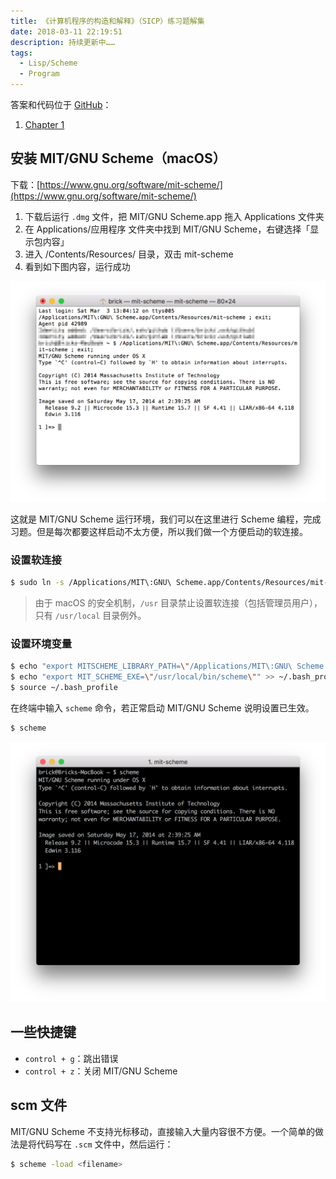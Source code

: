 ```yaml
---
title: 《计算机程序的构造和解释》（SICP）练习题解集
date: 2018-03-11 22:19:51
description: 持续更新中……
tags:
  - Lisp/Scheme
  - Program
---
```


答案和代码位于 [GitHub](https://github.com/brickyang/sicp-solutions)：

1. [Chapter 1](https://github.com/brickyang/sicp-solutions/tree/master/chapter-1)

## 安装 MIT/GNU Scheme（macOS）

下载：[https://www.gnu.org/software/mit-scheme/](https://www.gnu.org/software/mit-scheme/)

1. 下载后运行 `.dmg` 文件，把 MIT/GNU Scheme.app 拖入 Applications 文件夹
2. 在 Applications/应用程序 文件夹中找到 MIT/GNU Scheme，右键选择「显示包内容」
3. 进入 /Contents/Resources/ 目录，双击 mit-scheme
4. 看到如下图内容，运行成功

![mit-scheme-bash](https://github.com/brickyang/sicp-solutions/blob/master/resources/mit-scheme-bash.png?raw=true)

这就是 MIT/GNU Scheme 运行环境，我们可以在这里进行 Scheme 编程，完成习题。但是每次都要这样启动不太方便，所以我们做一个方便启动的软连接。

### 设置软连接

```bash
$ sudo ln -s /Applications/MIT\:GNU\ Scheme.app/Contents/Resources/mit-scheme /usr/local/bin/scheme
```

> 由于 macOS 的安全机制，`/usr` 目录禁止设置软连接（包括管理员用户），只有 `/usr/local` 目录例外。

### 设置环境变量

```bash
$ echo "export MITSCHEME_LIBRARY_PATH=\"/Applications/MIT\:GNU\ Scheme.app/Contents/Resources\"" >> ~/.bash_profile
$ echo "export MIT_SCHEME_EXE=\"/usr/local/bin/scheme\"" >> ~/.bash_profile
$ source ~/.bash_profile
```

在终端中输入 `scheme` 命令，若正常启动 MIT/GNU Scheme 说明设置已生效。

```bash
$ scheme
```

![mit-scheme-iterm2](https://github.com/brickyang/sicp-solutions/blob/master/resources/mit-scheme-iterm2.png?raw=true)

## 一些快捷键

- `control + g`：跳出错误
- `control + z`：关闭 MIT/GNU Scheme

## scm 文件

MIT/GNU Scheme 不支持光标移动，直接输入大量内容很不方便。一个简单的做法是将代码写在 `.scm` 文件中，然后运行：

```bash
$ scheme -load <filename>
```

